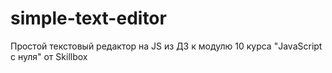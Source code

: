 # simple-text-editor
Простой текстовый редактор на JS из ДЗ к модулю 10 курса "JavaScript с нуля" от Skillbox
